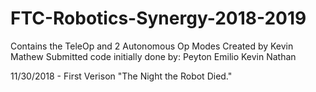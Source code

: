 # FTC-Robotics-Synergy-2018-2019
Contains the TeleOp and 2 Autonomous Op Modes
Created by Kevin Mathew
Submitted code initially done by:
  Peyton
  Emilio
  Kevin
  Nathan
 
 11/30/2018 - First Verison "The Night the Robot Died."

